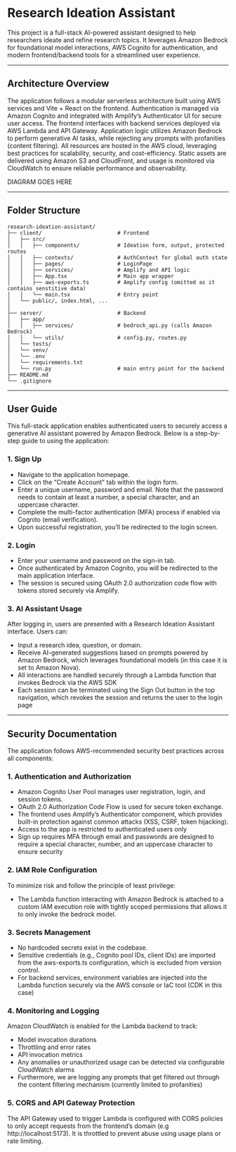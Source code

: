 # Research Ideation Assistant

This project is a full-stack AI-powered assistant designed to help researchers ideate and refine research topics. It leverages Amazon Bedrock for foundational model interactions, AWS Cognito for authentication, and modern frontend/backend tools for a streamlined user experience.

---

## Architecture Overview

The application follows a modular serverless architecture built using AWS services and Vite + React on the frontend. Authentication is managed via Amazon Cognito and integrated with Amplify’s Authenticator UI for secure user access. The frontend interfaces with backend services deployed via AWS Lambda and API Gateway. Application logic utilizes Amazon Bedrock to perform generative AI tasks, while rejecting any prompts with profanities (content filtering). All resources are hosted in the AWS cloud, leveraging best practices for scalability, security, and cost-efficiency. Static assets are delivered using Amazon S3 and CloudFront, and usage is monitored via CloudWatch to ensure reliable performance and observability.

DIAGRAM GOES HERE

---

## Folder Structure

```
research-ideation-assistant/
├── client/                        # Frontend
│   ├── src/
│   │   ├── components/            # Ideation form, output, protected routes
│   │   ├── contexts/              # AuthContext for global auth state
│   │   ├── pages/                 # LoginPage
│   │   ├── services/              # Amplify and API logic
│   │   ├── App.tsx                # Main app wrapper
│   │   ├── aws-exports.ts         # Amplify config (omitted as it contains senstitive data)
│   │   └── main.tsx               # Entry point
│   └── public/, index.html, ...
│
├── server/                        # Backend
│   ├── app/
│   │   ├── services/              # bedrock_api.py (calls Amazon Bedrock)
│   │   └── utils/                 # config.py, routes.py
│   └── tests/
│   └── venv/
│   └── .env
│   └── requirements.txt
│   └── run.py                     # main entry point for the backend
├── README.md
└── .gitignore
```
---

## User Guide 
This full-stack application enables authenticated users to securely access a generative AI assistant powered by Amazon Bedrock. Below is a step-by-step guide to using the application:

### 1. Sign Up 

- Navigate to the application homepage.
- Click on the “Create Account” tab within the login form.
- Enter a unique username, password and email. Note that the password needs to contain at least a number, a special character, and an uppercase character. 
- Complete the multi-factor authentication (MFA) process if enabled via Cognito (email verification).
- Upon successful registration, you’ll be redirected to the login screen.

### 2. Login

- Enter your username and password on the sign-in tab.
- Once authenticated by Amazon Cognito, you will be redirected to the main application interface.
- The session is secured using OAuth 2.0 authorization code flow with tokens stored securely via Amplify.

### 3. AI Assistant Usage
After logging in, users are presented with a Research Ideation Assistant interface.
Users can:
- Input a research idea, question, or domain.
- Receive AI-generated suggestions based on prompts powered by Amazon Bedrock, which leverages foundational models (in this case it is set to Amazon Nova).
- All interactions are handled securely through a Lambda function that invokes Bedrock via the AWS SDK
- Each session can be terminated using the Sign Out button in the top navigation, which revokes the session and returns the user to the login page

---

## Security Documentation
The application follows AWS-recommended security best practices across all components:

### 1. Authentication and Authorization
- Amazon Cognito User Pool manages user registration, login, and session tokens.
- OAuth 2.0 Authorization Code Flow is used for secure token exchange.
- The frontend uses Amplify’s Authenticator component, which provides built-in protection against common attacks (XSS, CSRF, token hijacking).
- Access to the app is restricted to authenticated users only
- Sign up requires MFA through email and passwords are designed to require a special character, number, and an uppercase character to ensure security

### 2. IAM Role Configuration
To minimize risk and follow the principle of least privilege:
- The Lambda function interacting with Amazon Bedrock is attached to a custom IAM execution role with tightly scoped permissions that allows it to only invoke the bedrock model.

### 3. Secrets Management
- No hardcoded secrets exist in the codebase.
- Sensitive credentials (e.g., Cognito pool IDs, client IDs) are imported from the aws-exports.ts configuration, which is excluded from version control.
- For backend services, environment variables are injected into the Lambda function securely via the AWS console or IaC tool (CDK in this case)

### 4. Monitoring and Logging
Amazon CloudWatch is enabled for the Lambda backend to track:
- Model invocation durations
- Throttling and error rates
- API invocation metrics
- Any anomalies or unauthorized usage can be detected via configurable CloudWatch alarms
- Furthermore, we are logging any prompts that get filtered out through the content filtering mechanism (currently limited to profanities)

### 5. CORS and API Gateway Protection
The API Gateway used to trigger Lambda is configured with CORS policies to only accept requests from the frontend’s domain (e.g http://localhost:5173). It is throttled to prevent abuse using usage plans or rate limiting.